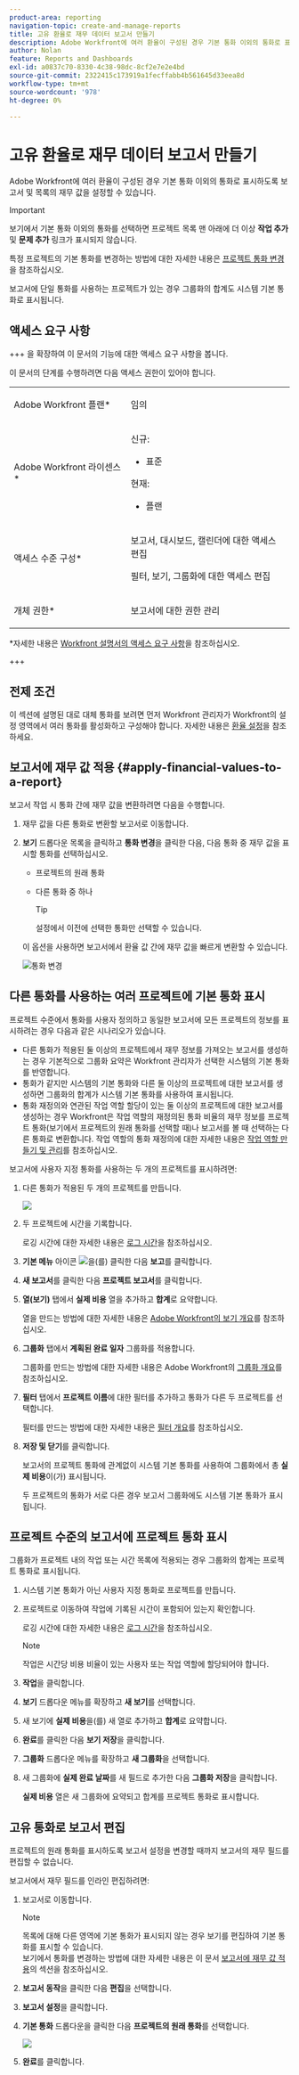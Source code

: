 ```yaml
---
product-area: reporting
navigation-topic: create-and-manage-reports
title: 고유 환율로 재무 데이터 보고서 만들기
description: Adobe Workfront에 여러 환율이 구성된 경우 기본 통화 이외의 통화로 표시하도록 보고서 및 목록의 재무 값을 설정할 수 있습니다.
author: Nolan
feature: Reports and Dashboards
exl-id: a0837c70-8330-4c38-98dc-8cf2e7e2e4bd
source-git-commit: 2322415c173919a1fecffabb4b561645d33eea8d
workflow-type: tm+mt
source-wordcount: '978'
ht-degree: 0%

---
```


# 고유 환율로 재무 데이터 보고서 만들기

<!-- Audited: 11/2024 -->

Adobe Workfront에 여러 환율이 구성된 경우 기본 통화 이외의 통화로 표시하도록 보고서 및 목록의 재무 값을 설정할 수 있습니다.

>[!IMPORTANT]
>
>보기에서 기본 통화 이외의 통화를 선택하면 프로젝트 목록 맨 아래에 더 이상 **작업 추가** 및 **문제 추가** 링크가 표시되지 않습니다.

특정 프로젝트의 기본 통화를 변경하는 방법에 대한 자세한 내용은 [프로젝트 통화 변경](../../../manage-work/projects/project-finances/change-project-currency.md)을 참조하십시오.

보고서에 단일 통화를 사용하는 프로젝트가 있는 경우 그룹화의 합계도 시스템 기본 통화로 표시됩니다.

## 액세스 요구 사항

+++ 을 확장하여 이 문서의 기능에 대한 액세스 요구 사항을 봅니다.

이 문서의 단계를 수행하려면 다음 액세스 권한이 있어야 합니다.

<table style="table-layout:auto"> 
 <col> 
 <col> 
 <tbody> 
  <tr> 
   <td role="rowheader">Adobe Workfront 플랜*</td> 
   <td> <p>임의</p> </td> 
  </tr> 
  <tr> 
   <td role="rowheader">Adobe Workfront 라이센스*</td> 
   <td> 
      <p>신규:</p>
         <ul>
         <li><p>표준</p></li>
         </ul>
      <p>현재:</p>
         <ul>
         <li><p>플랜</p></li>
         </ul>
   </td>
  </tr> 
  <tr> 
   <td role="rowheader">액세스 수준 구성*</td> 
   <td> <p>보고서, 대시보드, 캘린더에 대한 액세스 편집</p> <p>필터, 보기, 그룹화에 대한 액세스 편집</p></td> 
  </tr> 
  <tr> 
   <td role="rowheader">개체 권한*</td> 
   <td> <p>보고서에 대한 권한 관리</p></td> 
  </tr> 
 </tbody> 
</table>

*자세한 내용은 [Workfront 설명서의 액세스 요구 사항](/help/quicksilver/administration-and-setup/add-users/access-levels-and-object-permissions/access-level-requirements-in-documentation.md)을 참조하십시오.

+++

## 전제 조건

이 섹션에 설명된 대로 대체 통화를 보려면 먼저 Workfront 관리자가 Workfront의 설정 영역에서 여러 통화를 활성화하고 구성해야 합니다. 자세한 내용은 [환율 설정](../../../administration-and-setup/manage-workfront/exchange-rates/set-up-exchange-rates.md)을 참조하세요.

## 보고서에 재무 값 적용 {#apply-financial-values-to-a-report}

보고서 작업 시 통화 간에 재무 값을 변환하려면 다음을 수행합니다.

1. 재무 값을 다른 통화로 변환할 보고서로 이동합니다.
1. **보기** 드롭다운 목록을 클릭하고 **통화 변경**&#x200B;을 클릭한 다음, 다음 통화 중 재무 값을 표시할 통화를 선택하십시오.

   * 프로젝트의 원래 통화
   * 다른 통화 중 하나

     >[!TIP]
     >
     >설정에서 이전에 선택한 통화만 선택할 수 있습니다.

   이 옵션을 사용하면 보고서에서 환율 값 간에 재무 값을 빠르게 변환할 수 있습니다.

   ![통화 변경](assets/qs-change-currency-2022-350x257.png)

   <!--
   <p data-mc-conditions="QuicksilverOrClassic.Quicksilver,QuicksilverOrClassic.Draft mode">(NOTE: drafted this tip because I think this is confusing; this is in the step above.)</p>
   -->

   <!--
   <note type="tip">
   You can also select the Change Currency option to convert financial values in other lists.
   <br>
   <img src="assets/nwe-change-currency-new-lists-350x219.png" style="width: 350;height: 219;" data-mc-conditions="QuicksilverOrClassic.Quicksilver">
   <br>
   <br>
   </note>
   -->

## 다른 통화를 사용하는 여러 프로젝트에 기본 통화 표시

프로젝트 수준에서 통화를 사용자 정의하고 동일한 보고서에 모든 프로젝트의 정보를 표시하려는 경우 다음과 같은 시나리오가 있습니다.

* 다른 통화가 적용된 둘 이상의 프로젝트에서 재무 정보를 가져오는 보고서를 생성하는 경우 기본적으로 그룹화 요약은 Workfront 관리자가 선택한 시스템의 기본 통화를 반영합니다.
* 통화가 같지만 시스템의 기본 통화와 다른 둘 이상의 프로젝트에 대한 보고서를 생성하면 그룹화의 합계가 시스템 기본 통화를 사용하여 표시됩니다.
* 통화 재정의와 연관된 작업 역할 할당이 있는 둘 이상의 프로젝트에 대한 보고서를 생성하는 경우 Workfront은 작업 역할의 재정의된 통화 비율의 재무 정보를 프로젝트 통화(보기에서 프로젝트의 원래 통화를 선택할 때)나 보고서를 볼 때 선택하는 다른 통화로 변환합니다. 작업 역할의 통화 재정의에 대한 자세한 내용은 [작업 역할 만들기 및 관리](../../../administration-and-setup/set-up-workfront/organizational-setup/create-manage-job-roles.md)를 참조하십시오.

보고서에 사용자 지정 통화를 사용하는 두 개의 프로젝트를 표시하려면:

1. 다른 통화가 적용된 두 개의 프로젝트를 만듭니다.

   ![](assets/qs-currency-350x217.png)

1. 두 프로젝트에 시간을 기록합니다.

   로깅 시간에 대한 자세한 내용은 [로그 시간](../../../timesheets/create-and-manage-timesheets/log-time.md)을 참조하십시오.

1. **기본 메뉴** 아이콘 ![](assets/main-menu-icon.png)을(를) 클릭한 다음 **보고**&#x200B;를 클릭합니다.
1. **새 보고서**&#x200B;를 클릭한 다음 **프로젝트 보고서**&#x200B;를 클릭합니다.
1. **열(보기)** 탭에서 **실제 비용** 열을 추가하고 **합계**&#x200B;로 요약합니다.

   열을 만드는 방법에 대한 자세한 내용은 [Adobe Workfront의 보기 개요](../../../reports-and-dashboards/reports/reporting-elements/views-overview.md)를 참조하십시오.

1. **그룹화** 탭에서 **계획된 완료 일자** 그룹화를 적용합니다.

   그룹화를 만드는 방법에 대한 자세한 내용은 Adobe Workfront의 [그룹화 개요](../../../reports-and-dashboards/reports/reporting-elements/groupings-overview.md)를 참조하십시오.

1. **필터** 탭에서 **프로젝트 이름**&#x200B;에 대한 필터를 추가하고 통화가 다른 두 프로젝트를 선택합니다.

   필터를 만드는 방법에 대한 자세한 내용은 [필터 개요](../../../reports-and-dashboards/reports/reporting-elements/filters-overview.md)를 참조하십시오.

1. **저장 및 닫기**&#x200B;를 클릭합니다.

   보고서의 프로젝트 통화에 관계없이 시스템 기본 통화를 사용하여 그룹화에서 총 **실제 비용**&#x200B;이(가) 표시됩니다.

   두 프로젝트의 통화가 서로 다른 경우 보고서 그룹화에도 시스템 기본 통화가 표시됩니다.

## 프로젝트 수준의 보고서에 프로젝트 통화 표시

그룹화가 프로젝트 내의 작업 또는 시간 목록에 적용되는 경우 그룹화의 합계는 프로젝트 통화로 표시됩니다.

1. 시스템 기본 통화가 아닌 사용자 지정 통화로 프로젝트를 만듭니다.
1. 프로젝트로 이동하여 작업에 기록된 시간이 포함되어 있는지 확인합니다.

   로깅 시간에 대한 자세한 내용은 [로그 시간](../../../timesheets/create-and-manage-timesheets/log-time.md)을 참조하십시오.

   >[!NOTE]
   >
   >작업은 시간당 비용 비율이 있는 사용자 또는 작업 역할에 할당되어야 합니다.

1. **작업**&#x200B;을 클릭합니다.
1. **보기** 드롭다운 메뉴를 확장하고 **새 보기**&#x200B;를 선택합니다.
1. 새 보기에 **실제 비용**&#x200B;을(를) 새 열로 추가하고 **합계**&#x200B;로 요약합니다.
1. **완료**&#x200B;를 클릭한 다음 **보기 저장**&#x200B;을 클릭합니다.
1. **그룹화** 드롭다운 메뉴를 확장하고 **새 그룹화**&#x200B;을 선택합니다.
1. 새 그룹화에 **실제 완료 날짜**&#x200B;를 새 필드로 추가한 다음 **그룹화 저장**&#x200B;을 클릭합니다.

   **실제 비용** 열은 새 그룹화에 요약되고 합계를 프로젝트 통화로 표시합니다.

## 고유 통화로 보고서 편집

프로젝트의 원래 통화를 표시하도록 보고서 설정을 변경할 때까지 보고서의 재무 필드를 편집할 수 없습니다.

보고서에서 재무 필드를 인라인 편집하려면:

1. 보고서로 이동합니다.

   >[!NOTE]
   >
   >목록에 대해 다른 영역에 기본 통화가 표시되지 않는 경우 보기를 편집하여 기본 통화를 표시할 수 있습니다.\
   >보기에서 통화를 변경하는 방법에 대한 자세한 내용은 이 문서 [보고서에 재무 값 적용](#apply-financial-values-to-a-report)의 섹션을 참조하십시오.

1. **보고서 동작**&#x200B;을 클릭한 다음 **편집**&#x200B;을 선택합니다.
1. **보고서 설정**&#x200B;을 클릭합니다.
1. **기본 통화** 드롭다운을 클릭한 다음 **프로젝트의 원래 통화**&#x200B;를 선택합니다.

   ![](assets/qs-report-settings-default-currency-350x370.png)

1. **완료**&#x200B;를 클릭합니다.
